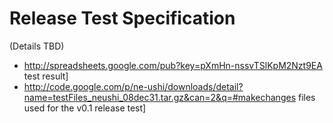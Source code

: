# Release Test Specification #
(Details TBD)

  * http://spreadsheets.google.com/pub?key=pXmHn-nssvTSlKpM2Nzt9EA test result]
  * http://code.google.com/p/ne-ushi/downloads/detail?name=testFiles_neushi_08dec31.tar.gz&can=2&q=#makechanges files used for the v0.1 release test]